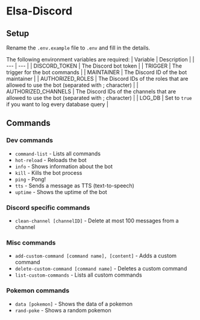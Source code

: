 # Elsa-Discord

## Setup

Rename the `.env.example` file to `.env` and fill in the details.

The following environment variables are required:
| Variable | Description |
| --- | --- |
| DISCORD_TOKEN | The Discord bot token |
| TRIGGER | The trigger for the bot commands |
| MAINTAINER | The Discord ID of the bot maintainer |
| AUTHORIZED_ROLES | The Discord IDs of the roles that are allowed to use the bot (separated with ; character) |
| AUTHORIZED_CHANNELS | The Discord IDs of the channels that are allowed to use the bot (separated with ; character) |
| LOG_DB | Set to `true` if you want to log every database query |

## Commands

### Dev commands

* `command-list` - Lists all commands 
* `hot-reload` - Reloads the bot
* `info` - Shows information about the bot
* `kill` - Kills the bot process
* `ping` - Pong!
* `tts` - Sends a message as TTS (text-to-speech)
* `uptime` - Shows the uptime of the bot

### Discord specific commands

* `clean-channel [channelID]` - Delete at most 100 messages from a channel

### Misc commands

* `add-custom-command [command name], [content]` - Adds a custom command
* `delete-custom-command [command name]` - Deletes a custom command
* `list-custom-commands` - Lists all custom commands

### Pokemon commands

* `data [pokemon]` - Shows the data of a pokemon
* `rand-poke` - Shows a random pokemon
